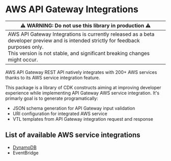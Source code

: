 # AWS API Gateway Integrations

| ⚠️ **WARNING: Do not use this library in production** ⚠️ |
|---|
| AWS API Gateway Integrations is currently released as a beta developer preview and is intended strictly for feedback purposes only.  <br/>This version is not stable, and significant breaking changes might occur. |

AWS API Gateway REST API natively integrates with 200+ AWS services thanks to its AWS service integration feature.

This package is a library of CDK constructs aiming at improving developer experience while implementing API Gateway AWS service integration.
It's primarly goal is to generate programatically:

- JSON schema generation for API Gateway input validation
- URI configuration for integrated AWS service
- VTL templates from API Gateway integration request and response

## List of available AWS service integrations

- [DynamoDB](./docs/dynamodb.md)
- EventBridge

